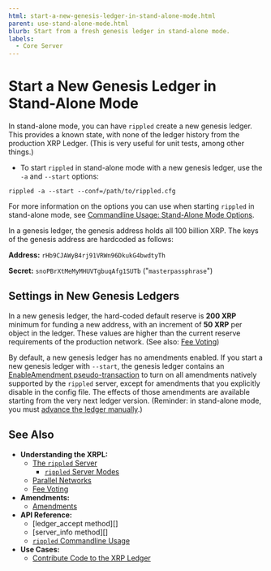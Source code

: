 ```yaml
---
html: start-a-new-genesis-ledger-in-stand-alone-mode.html
parent: use-stand-alone-mode.html
blurb: Start from a fresh genesis ledger in stand-alone mode.
labels:
  - Core Server
---
```

# Start a New Genesis Ledger in Stand-Alone Mode

In stand-alone mode, you can have `rippled` create a new genesis ledger. This provides a known state, with none of the ledger history from the production XRP Ledger. (This is very useful for unit tests, among other things.)

* To start `rippled` in stand-alone mode with a new genesis ledger, use the `-a` and `--start` options:

```
rippled -a --start --conf=/path/to/rippled.cfg
```

For more information on the options you can use when starting `rippled` in stand-alone mode, see [Commandline Usage: Stand-Alone Mode Options](../../../references/http-websocket-apis/commandline-usage.md#stand-alone-mode-options).

In a genesis ledger, the genesis address holds all 100 billion XRP. The keys of the genesis address are hardcoded as follows:

**Address:** `rHb9CJAWyB4rj91VRWn96DkukG4bwdtyTh`

**Secret:** `snoPBrXtMeMyMHUVTgbuqAfg1SUTb` ("`masterpassphrase`")

## Settings in New Genesis Ledgers

In a new genesis ledger, the hard-coded default reserve is **200 XRP** minimum for funding a new address, with an increment of **50 XRP** per object in the ledger. These values are higher than the current reserve requirements of the production network. (See also: [Fee Voting](../../../concepts/understanding-xrpl/xrpl/fee-voting.md))

By default, a new genesis ledger has no amendments enabled. If you start a new genesis ledger with `--start`, the genesis ledger contains an [EnableAmendment pseudo-transaction](../../../references/protocol-reference/transactions/pseudo-transaction-types/enableamendment.md) to turn on all amendments natively supported by the `rippled` server, except for amendments that you explicitly disable in the config file. The effects of those amendments are available starting from the very next ledger version. (Reminder: in stand-alone mode, you must [advance the ledger manually](advance-the-ledger-in-stand-alone-mode.md).)

## See Also

- **Understanding the XRPL:**
    - [The `rippled` Server](../../../concepts/understanding-xrpl/server/rippled-server.md)
        - [`rippled` Server Modes](../../rippled-server-modes.md)
    - [Parallel Networks](../../../concepts/understanding-xrpl/networks/parallel-networks.md)
    - [Fee Voting](../../../concepts/understanding-xrpl/xrpl/fee-voting.md)
- **Amendments:**
    - [Amendments](../../../amendments/amendments.md)
- **API Reference:**
    - [ledger_accept method][]
    - [server_info method][]
    - [`rippled` Commandline Usage](../../../references/http-websocket-apis/commandline-usage.md)
- **Use Cases:**
    - [Contribute Code to the XRP Ledger](../../../../community/contribute-code.md)

<!--{# common link defs #}-->
<!-- {% include '_snippets/rippled-api-links.md' %}			
{% include '_snippets/tx-type-links.md' %}			
{% include '_snippets/rippled_versions.md' %} -->
